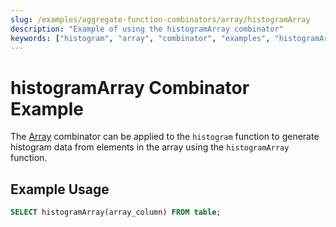 ```yaml
---
slug: /examples/aggregate-function-combinators/array/histogramArray
description: "Example of using the histogramArray combinator"
keywords: ["histogram", "array", "combinator", "examples", "histogramArray"]
---
```


# histogramArray Combinator Example

The [Array](/sql-reference/aggregate-functions/combinators#-array) combinator can be applied to the `histogram` function to generate histogram data from elements in the array using the `histogramArray` function.

## Example Usage

```sql
SELECT histogramArray(array_column) FROM table;
```
